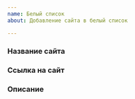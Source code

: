 ```yaml
---
name: Белый список
about: Добавление сайта в белый список

---
```


### Название сайта


### Ссылка на сайт


### Описание

